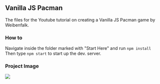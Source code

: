 ## Vanilla JS Pacman

The files for the Youtube tutorial on creating a Vanilla JS Pacman game by Weibenfalk.

### How to

Navigate inside the folder marked with "Start Here" and run ```npm install```
Then type ```npm start``` to start up the dev. server.

### Project Image

![](https://imgur.com/tVyzDkM.png)
